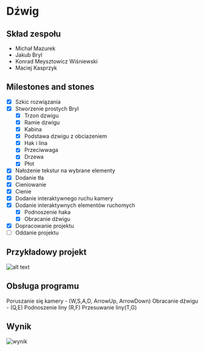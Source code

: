 # Dźwig

## Skład zespołu
- Michał Mazurek
- Jakub Bryl
- Konrad Meysztowicz Wiśniewski
- Maciej Kasprzyk

## Milestones and stones
- [x] Szkic rozwiązania
- [x] Stworzenie prostych Bryl
    - [x] Trzon dzwigu
    - [x] Ramie dzwigu
    - [x] Kabina
    - [x] Podstawa dzwigu z obciazeniem
    - [x] Hak i lina
    - [x] Przeciwwaga
    - [x] Drzewa
    - [x] Płot
- [x] Nałożenie tekstur na wybrane elementy
- [x] Dodanie tła
- [x] Cieniowanie
- [x] Cienie 
- [x] Dodanie interaktywnego ruchu kamery
- [x] Dodanie interaktywnych elementów ruchomych
    - [x] Podnoszenie haka
    - [x] Obracanie dźwigu
- [x] Dopracowanie projektu
- [ ] Oddanie projektu

## Przykładowy projekt
![alt text](https://4.allegroimg.com/original/0cec95/5b86b01449e58638a793dc6169c4)



## Obsługa programu
Poruszanie się kamery - (W,S,A,D, ArrowUp, ArrowDown)
Obracanie dźwigu - (Q,E)
Podnoszenie liny (R,F)
Przesuwanie liny(T,G)

## Wynik
![wynik](http://galeranew.ii.pw.edu.pl:8100/GKOM.19Z/ZT1-Dzwig/blob/master/screen.png)



